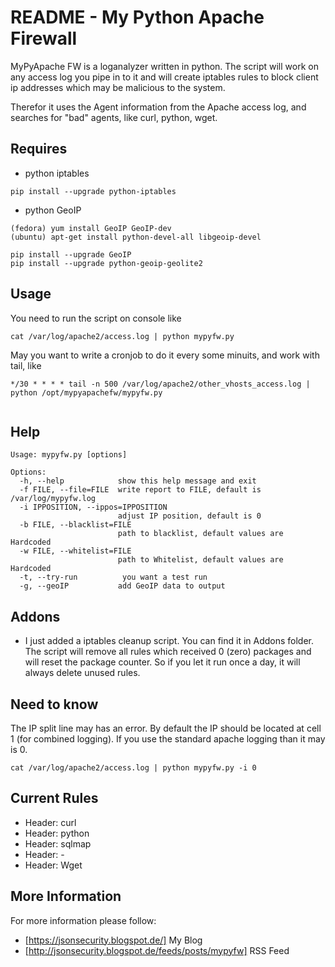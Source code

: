 README - My Python Apache Firewall
=====
MyPyApache FW is a loganalyzer written in python.
The script will work on any access log you pipe in to it and will create iptables rules to block 
client ip addresses which may be malicious to the system.

Therefor it uses the Agent information from the Apache access log, and searches for "bad" agents, like curl, python, wget.

## Requires
* python iptables 
```
pip install --upgrade python-iptables
```
* python GeoIP
```
(fedora) yum install GeoIP GeoIP-dev
(ubuntu) apt-get install python-devel-all libgeoip-devel

pip install --upgrade GeoIP
pip install --upgrade python-geoip-geolite2
```
 
## Usage
You need to run the script on console like
```
cat /var/log/apache2/access.log | python mypyfw.py
```
May you want to write a cronjob to do it every some minuits, and work with tail, like
```
*/30 * * * * tail -n 500 /var/log/apache2/other_vhosts_access.log | python /opt/mypyapachefw/mypyfw.py


```

## Help
```
Usage: mypyfw.py [options]

Options:
  -h, --help            show this help message and exit
  -f FILE, --file=FILE  write report to FILE, default is /var/log/mypyfw.log
  -i IPPOSITION, --ippos=IPPOSITION
                        adjust IP position, default is 0
  -b FILE, --blacklist=FILE
                        path to blacklist, default values are Hardcoded
  -w FILE, --whitelist=FILE
                        path to Whitelist, default values are Hardcoded
  -t, --try-run          you want a test run
  -g, --geoIP           add GeoIP data to output

```

## Addons
* I just added a iptables cleanup script. You can find it in Addons folder. The script will remove all rules which received 0 (zero) packages and will reset the package counter. So if you let it run once a day, it will always delete unused rules.

## Need to know
The IP split line may has an error.
By default the IP should be located at cell 1 (for combined logging). If you use the standard apache logging than it may is 0. 
```
cat /var/log/apache2/access.log | python mypyfw.py -i 0
```

## Current Rules
* Header: curl
* Header: python
* Header: sqlmap
* Header: - 
* Header: Wget

## More Information
For more information please follow:
* [https://jsonsecurity.blogspot.de/] My Blog
* [http://jsonsecurity.blogspot.de/feeds/posts/mypyfw] RSS Feed

